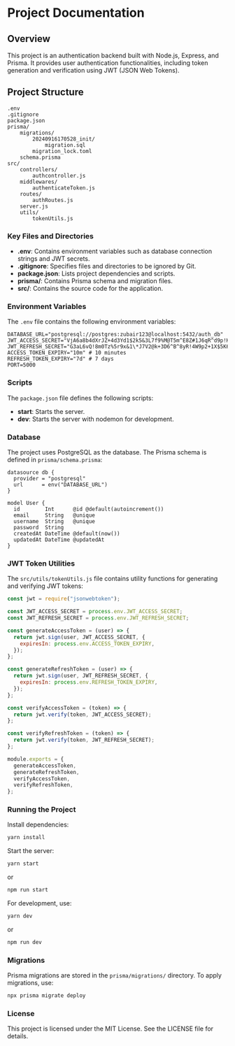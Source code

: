 # Project Documentation

## Overview

This project is an authentication backend built with Node.js, Express, and Prisma. It provides user authentication functionalities, including token generation and verification using JWT (JSON Web Tokens).

## Project Structure

```
.env
.gitignore
package.json
prisma/
    migrations/
        20240916170528_init/
            migration.sql
        migration_lock.toml
    schema.prisma
src/
    controllers/
        authcontroller.js
    middlewares/
        authenticateToken.js
    routes/
        authRoutes.js
    server.js
    utils/
        tokenUtils.js
```

### Key Files and Directories

- **.env**: Contains environment variables such as database connection strings and JWT secrets.
- **.gitignore**: Specifies files and directories to be ignored by Git.
- **package.json**: Lists project dependencies and scripts.
- **prisma/**: Contains Prisma schema and migration files.
- **src/**: Contains the source code for the application.

### Environment Variables

The `.env` file contains the following environment variables:

```
DATABASE_URL="postgresql://postgres:zubair123@localhost:5432/auth_db"
JWT_ACCESS_SECRET="VjA6a8b4dXrJZ+4d3Yd1$2k5&3L7f9%M@T5m^E8Z#1J6qR^d9p!K+0s"
JWT_REFRESH_SECRET="G3aL6vQ!8m0Tz%5r9x&1\*J7V2@k+3D6^B^8yR!4W9p2+1X$5K6l7Z"
ACCESS_TOKEN_EXPIRY="10m" # 10 minutes
REFRESH_TOKEN_EXPIRY="7d" # 7 days
PORT=5000
```

### Scripts

The `package.json` file defines the following scripts:

- **start**: Starts the server.
- **dev**: Starts the server with nodemon for development.

### Database

The project uses PostgreSQL as the database. The Prisma schema is defined in `prisma/schema.prisma`:

```prisma
datasource db {
  provider = "postgresql"
  url      = env("DATABASE_URL")
}

model User {
  id        Int      @id @default(autoincrement())
  email     String   @unique
  username  String   @unique
  password  String
  createdAt DateTime @default(now())
  updatedAt DateTime @updatedAt
}
```

### JWT Token Utilities

The `src/utils/tokenUtils.js` file contains utility functions for generating and verifying JWT tokens:

```javascript
const jwt = require("jsonwebtoken");

const JWT_ACCESS_SECRET = process.env.JWT_ACCESS_SECRET;
const JWT_REFRESH_SECRET = process.env.JWT_REFRESH_SECRET;

const generateAccessToken = (user) => {
  return jwt.sign(user, JWT_ACCESS_SECRET, {
    expiresIn: process.env.ACCESS_TOKEN_EXPIRY,
  });
};

const generateRefreshToken = (user) => {
  return jwt.sign(user, JWT_REFRESH_SECRET, {
    expiresIn: process.env.REFRESH_TOKEN_EXPIRY,
  });
};

const verifyAccessToken = (token) => {
  return jwt.verify(token, JWT_ACCESS_SECRET);
};

const verifyRefreshToken = (token) => {
  return jwt.verify(token, JWT_REFRESH_SECRET);
};

module.exports = {
  generateAccessToken,
  generateRefreshToken,
  verifyAccessToken,
  verifyRefreshToken,
};
```

### Running the Project

Install dependencies:

```sh
yarn install
```

Start the server:

```sh
yarn start
```

or

```sh
npm run start
```

For development, use:

```sh
yarn dev
```

or

```sh
npm run dev
```

### Migrations

Prisma migrations are stored in the `prisma/migrations/` directory. To apply migrations, use:

```sh
npx prisma migrate deploy
```

### License

This project is licensed under the MIT License. See the LICENSE file for details.
